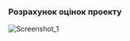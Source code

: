 ﻿### Розрахунок оцінок проекту
![Screenshot_1](https://github.com/Denyss-stack/All_labs/assets/94934331/6c6248a4-0e4d-433e-82f0-b6547a298e76)
